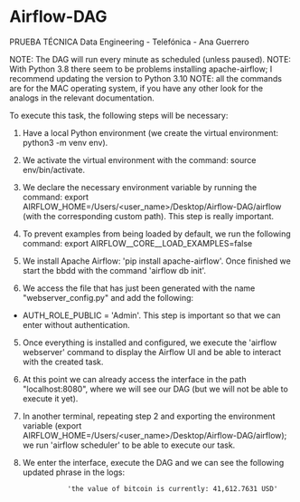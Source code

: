 # Airflow-DAG
PRUEBA TÉCNICA Data Engineering - Telefónica - Ana Guerrero


NOTE: The DAG will run every minute as scheduled (unless paused).
NOTE: With Python 3.8 there seem to be problems installing apache-airflow; I recommend updating the version to Python 3.10
NOTE: all the commands are for the MAC operating system, if you have any other look for the analogs in the relevant documentation.


To execute this task, the following steps will be necessary:

1. Have a local Python environment (we create the virtual environment: python3 -m venv env).

2. We activate the virtual environment with the command: source env/bin/activate.

3. We declare the necessary environment variable by running the command: export AIRFLOW_HOME=/Users/<user_name>/Desktop/Airflow-DAG/airflow (with the corresponding custom path). This step is really important.


4. To prevent examples from being loaded by default, we run the following command: export AIRFLOW__CORE__LOAD_EXAMPLES=false

5. We install Apache Airflow: 'pip install apache-airflow'. Once finished we start the bbdd with the command 'airflow db init'.


6. We access the file that has just been generated with the name "webserver_config.py" and add the following:

* AUTH_ROLE_PUBLIC = 'Admin'. This step is important so that we can enter without authentication. 

5. Once everything is installed and configured, we execute the 'airflow webserver' command to display the Airflow UI and be able to interact with the created task.

6. At this point we can already access the interface in the path "localhost:8080", where we will see our DAG (but we will not be able to execute it yet).

7. In another terminal, repeating step 2 and exporting the environment variable (export AIRFLOW_HOME=/Users/<user_name>/Desktop/Airflow-DAG/airflow); we run 'airflow scheduler' to be able to execute our task.

8. We enter the interface, execute the DAG and we can see the following updated phrase in the logs:

                  'the value of bitcoin is currently: 41,612.7631 USD'
